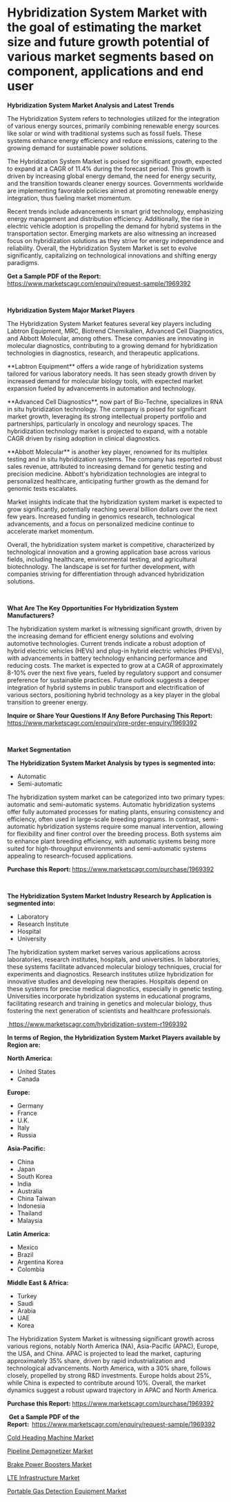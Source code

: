<p><h1>Hybridization System Market with the goal of estimating the market size and future growth potential of various market segments based on component, applications and end user</h1></p><p><strong>Hybridization System Market Analysis and Latest Trends</strong></p>
<p><p>The Hybridization System refers to technologies utilized for the integration of various energy sources, primarily combining renewable energy sources like solar or wind with traditional systems such as fossil fuels. These systems enhance energy efficiency and reduce emissions, catering to the growing demand for sustainable power solutions. </p><p>The Hybridization System Market is poised for significant growth, expected to expand at a CAGR of 11.4% during the forecast period. This growth is driven by increasing global energy demand, the need for energy security, and the transition towards cleaner energy sources. Governments worldwide are implementing favorable policies aimed at promoting renewable energy integration, thus fueling market momentum.</p><p>Recent trends include advancements in smart grid technology, emphasizing energy management and distribution efficiency. Additionally, the rise in electric vehicle adoption is propelling the demand for hybrid systems in the transportation sector. Emerging markets are also witnessing an increased focus on hybridization solutions as they strive for energy independence and reliability. Overall, the Hybridization System Market is set to evolve significantly, capitalizing on technological innovations and shifting energy paradigms.</p></p>
<p><strong>Get a Sample PDF of the Report:&nbsp;</strong> <a href="https://www.marketscagr.com/enquiry/request-sample/1969392?utm_campaign=1868&utm_medium=2&utm_source=Github&utm_content=ia&utm_term=10042025&utm_id=hybridization-system">https://www.marketscagr.com/enquiry/request-sample/1969392</a></p>
<p>&nbsp;</p>
<p><strong>Hybridization System Major Market Players</strong></p>
<p><p>The Hybridization System Market features several key players including Labtron Equipment, MRC, Biotrend Chemikalien, Advanced Cell Diagnostics, and Abbott Molecular, among others. These companies are innovating in molecular diagnostics, contributing to a growing demand for hybridization technologies in diagnostics, research, and therapeutic applications.</p><p>**Labtron Equipment** offers a wide range of hybridization systems tailored for various laboratory needs. It has seen steady growth driven by increased demand for molecular biology tools, with expected market expansion fueled by advancements in automation and technology.</p><p>**Advanced Cell Diagnostics**, now part of Bio-Techne, specializes in RNA in situ hybridization technology. The company is poised for significant market growth, leveraging its strong intellectual property portfolio and partnerships, particularly in oncology and neurology spaces. The hybridization technology market is projected to expand, with a notable CAGR driven by rising adoption in clinical diagnostics.</p><p>**Abbott Molecular** is another key player, renowned for its multiplex testing and in situ hybridization systems. The company has reported robust sales revenue, attributed to increasing demand for genetic testing and precision medicine. Abbott's hybridization technologies are integral to personalized healthcare, anticipating further growth as the demand for genomic tests escalates.</p><p>Market insights indicate that the hybridization system market is expected to grow significantly, potentially reaching several billion dollars over the next few years. Increased funding in genomics research, technological advancements, and a focus on personalized medicine continue to accelerate market momentum.</p><p>Overall, the hybridization system market is competitive, characterized by technological innovation and a growing application base across various fields, including healthcare, environmental testing, and agricultural biotechnology. The landscape is set for further development, with companies striving for differentiation through advanced hybridization solutions.</p></p>
<p>&nbsp;</p>
<p><strong>What Are The Key Opportunities For Hybridization System Manufacturers?</strong></p>
<p><p>The hybridization system market is witnessing significant growth, driven by the increasing demand for efficient energy solutions and evolving automotive technologies. Current trends indicate a robust adoption of hybrid electric vehicles (HEVs) and plug-in hybrid electric vehicles (PHEVs), with advancements in battery technology enhancing performance and reducing costs. The market is expected to grow at a CAGR of approximately 8-10% over the next five years, fueled by regulatory support and consumer preference for sustainable practices. Future outlook suggests a deeper integration of hybrid systems in public transport and electrification of various sectors, positioning hybrid technology as a key player in the global transition to greener energy.</p></p>
<p><strong>Inquire or Share Your Questions If Any Before Purchasing This Report:</strong> <a href="https://www.marketscagr.com/enquiry/pre-order-enquiry/1969392?utm_campaign=1868&utm_medium=2&utm_source=Github&utm_content=ia&utm_term=10042025&utm_id=hybridization-system">https://www.marketscagr.com/enquiry/pre-order-enquiry/1969392</a></p>
<p>&nbsp;</p>
<p><strong>Market Segmentation</strong></p>
<p><strong>The Hybridization System Market Analysis by types is segmented into:</strong></p>
<p><ul><li>Automatic</li><li>Semi-automatic</li></ul></p>
<p><p>The hybridization system market can be categorized into two primary types: automatic and semi-automatic systems. Automatic hybridization systems offer fully automated processes for mating plants, ensuring consistency and efficiency, often used in large-scale breeding programs. In contrast, semi-automatic hybridization systems require some manual intervention, allowing for flexibility and finer control over the breeding process. Both systems aim to enhance plant breeding efficiency, with automatic systems being more suited for high-throughput environments and semi-automatic systems appealing to research-focused applications.</p></p>
<p><strong>Purchase this Report:&nbsp;</strong><a href="https://www.marketscagr.com/purchase/1969392?utm_campaign=1868&utm_medium=2&utm_source=Github&utm_content=ia&utm_term=10042025&utm_id=hybridization-system">https://www.marketscagr.com/purchase/1969392</a></p>
<p>&nbsp;</p>
<p><strong>The Hybridization System Market Industry Research by Application is segmented into:</strong></p>
<p><ul><li>Laboratory</li><li>Research Institute</li><li>Hospital</li><li>University</li></ul></p>
<p><p>The hybridization system market serves various applications across laboratories, research institutes, hospitals, and universities. In laboratories, these systems facilitate advanced molecular biology techniques, crucial for experiments and diagnostics. Research institutes utilize hybridization for innovative studies and developing new therapies. Hospitals depend on these systems for precise medical diagnostics, especially in genetic testing. Universities incorporate hybridization systems in educational programs, facilitating research and training in genetics and molecular biology, thus fostering the next generation of scientists and healthcare professionals.</p></p>
<p><a href="https://www.marketscagr.com/hybridization-system-r1969392?utm_campaign=1868&utm_medium=2&utm_source=Github&utm_content=ia&utm_term=10042025&utm_id=hybridization-system">&nbsp;https://www.marketscagr.com/hybridization-system-r1969392</a></p>
<p><strong>In terms of Region, the Hybridization System Market Players available by Region are:</strong></p>
<p>
    <p> <strong> North America: </strong>
        <ul>
            <li>United States</li>
            <li>Canada</li>
        </ul>
        </p> 
    <p> <strong> Europe: </strong>
        <ul>
            <li>Germany</li>
            <li>France</li>
            <li>U.K.</li>
            <li>Italy</li>
            <li>Russia</li>
        </ul>
        </p> 
    <p> <strong> Asia-Pacific: </strong>
        <ul>
            <li>China</li>
            <li>Japan</li>
            <li>South Korea</li>
            <li>India</li>
            <li>Australia</li>
            <li>China Taiwan</li>
            <li>Indonesia</li>
            <li>Thailand</li>
            <li>Malaysia</li>
        </ul>
        </p> 
    <p> <strong> Latin America: </strong>
        <ul>
            <li>Mexico</li>
            <li>Brazil</li>
            <li>Argentina Korea</li>
            <li>Colombia</li>
        </ul>
        </p> 
    <p> <strong> Middle East & Africa: </strong>
        <ul>
            <li>Turkey</li>
            <li>Saudi</li>
            <li>Arabia</li>
            <li>UAE</li>
            <li>Korea</li>
        </ul>
    </p>
    </p>
<p><p>The Hybridization System Market is witnessing significant growth across various regions, notably North America (NA), Asia-Pacific (APAC), Europe, the USA, and China. APAC is projected to lead the market, capturing approximately 35% share, driven by rapid industrialization and technological advancements. North America, with a 30% share, follows closely, propelled by strong R&D investments. Europe holds about 25%, while China is expected to contribute around 10%. Overall, the market dynamics suggest a robust upward trajectory in APAC and North America.</p></p>
<p><strong>Purchase this Report: </strong><a href="https://www.marketscagr.com/purchase/1969392?utm_campaign=1868&utm_medium=2&utm_source=Github&utm_content=ia&utm_term=10042025&utm_id=hybridization-system">https://www.marketscagr.com/purchase/1969392</a></p>
<p>&nbsp;<strong>Get a Sample PDF of the Report:&nbsp;&nbsp;</strong><a href="https://www.marketscagr.com/enquiry/request-sample/1969392?utm_campaign=1868&utm_medium=2&utm_source=Github&utm_content=ia&utm_term=10042025&utm_id=hybridization-system">https://www.marketscagr.com/enquiry/request-sample/1969392</a></p>
<p><strong></strong></p>
<p><p><a href="https://github.com/chkrselia/Market-Research-Report-List-1/blob/main/cold-heading-machine-market.md?utm_campaign=1868&utm_medium=2&utm_source=Github&utm_content=ia&utm_term=10042025&utm_id=hybridization-system">Cold Heading Machine Market</a></p><p><a href="https://github.com/watzondechao/Market-Research-Report-List-1/blob/main/pipeline-demagnetizer-market.md?utm_campaign=1868&utm_medium=2&utm_source=Github&utm_content=ia&utm_term=10042025&utm_id=hybridization-system">Pipeline Demagnetizer Market</a></p><p><a href="https://github.com/iroldilom/Market-Research-Report-List-1/blob/main/brake-power-boosters-market.md?utm_campaign=1868&utm_medium=2&utm_source=Github&utm_content=ia&utm_term=10042025&utm_id=hybridization-system">Brake Power Boosters Market</a></p><p><a href="https://github.com/phephezxnf/Market-Research-Report-List-1/blob/main/lte-infrastructure-market.md?utm_campaign=1868&utm_medium=2&utm_source=Github&utm_content=ia&utm_term=10042025&utm_id=hybridization-system">LTE Infrastructure Market</a></p><p><a href="https://github.com/lizamflotow/Market-Research-Report-List-1/blob/main/portable-gas-detection-equipment-market.md?utm_campaign=1868&utm_medium=2&utm_source=Github&utm_content=ia&utm_term=10042025&utm_id=hybridization-system">Portable Gas Detection Equipment Market</a></p></p>